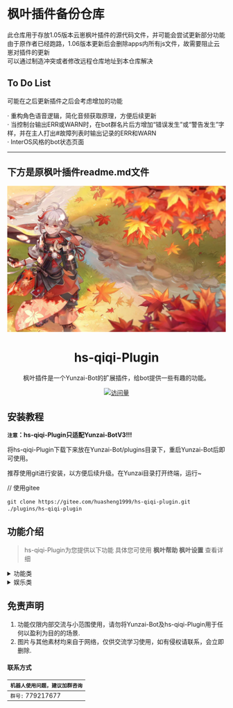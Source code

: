 
# 枫叶插件备份仓库

此仓库用于存放1.05版本云崽枫叶插件的源代码文件，并可能会尝试更新部分功能  
由于原作者已经跑路，1.06版本更新后会删除apps内所有js文件，故需要阻止云崽对插件的更新  
可以通过制造冲突或者修改远程仓库地址到本仓库解决

## To Do List

可能在之后更新插件之后会考虑增加的功能

· 重构角色语音逻辑，简化音频获取原理，方便后续更新  
· 当控制台输出ERR或WARN时，在bot群名片后方增加“错误发生”或“警告发生”字样，并在主人打出#故障列表时输出记录的ERR和WARN  
· InterOS风格的bot状态页面  

----

## 下方是原枫叶插件readme.md文件


<div align="center">
  <img src="readme_img.jpg" alt="枫叶" width = "600">
  



<h1>hs-qiqi-Plugin</h1>


枫叶插件是一个Yunzai-Bot的扩展插件，给bot提供一些有趣的功能。


</div>
<div align="center">

[![访问量](https://profile-counter.glitch.me/hs-qiqi-plugin/count.svg)](https://gitee.com/huasheng1999/hs-qiqi-plugin.git)

</div>

## 安装教程
**`注意`：hs-qiqi-Plugin只适配Yunzai-BotV3!!!**

将hs-qiqi-Plugin下载下来放在Yunzai-Bot/plugins目录下，重启Yunzai-Bot后即可使用。

推荐使用git进行安装，以方便后续升级。在Yunzai目录打开终端，运行~

// 使用gitee

```
git clone https://gitee.com/huasheng1999/hs-qiqi-plugin.git  ./plugins/hs-qiqi-plugin

```

## 功能介绍

> hs-qiqi-Plugin为您提供以下功能
> 具体您可使用 **枫叶帮助 枫叶设置**  查看详细



<details>
  <summary>功能类</summary>

- 原神语音.js

    - xx语音

    - 高清语音(开启|关闭)
    
    - xx语音列表
    
- 计算睡眠时间.js
  
  - 早安/早上好
  
  - 晚安/睡觉去了
    
  - 我第几睡觉

  - 我第几起床
  
- 绑定
  
- 全部/所有抽卡记录
  
- 拉黑词帮助

    - 创建拉黑词xx
  
    - 取消拉黑词xx

    - 拉黑词列表
    
    - 直接拉黑

    - 拉黑QQ123456789x
    
    - 拉黑名单

    - 取消拉黑QQ123456789x

- ai.js

    - ai回复概率+数字

    - (开启|关闭)ai全局模式

- 视频解析.js
    
    - 【腾讯视频链接】

    - 拼接+【各类大视频平台链接】
    
- 只听主人的话.js

    - 只听我的

    - 听大家的

- 戳一戳语音.js

    - 【戳一戳机器人发送消息】


</details>
<details>
  <summary>娱乐类</summary>

- 丁真，小黑子.js

    - 丁真帮助

    - 一眼丁真

    - 芝士雪豹
    
    - 鲲鲲
    
    - 鸡你太美

- R18.js
    
    - sese

- 数字炸弹
    
    - 数字炸弹（中级/高级/地狱/炼狱）
    
    - 结束数字炸弹
    
    - (关闭|开启)数字炸弹涩涩

- 随机类游戏
    
    - 今日运气

    - 群友老婆/老公

    - 娶群主

    - 开奖

</details>

## 免责声明

1. 功能仅限内部交流与小范围使用，请勿将Yunzai-Bot及hs-qiqi-Plugin用于任何以盈利为目的的场景.
2. 图片与其他素材均来自于网络，仅供交流学习使用，如有侵权请联系，会立即删除.

#### 联系方式
<div align="center">

| `机器人使用问题，建议加群咨询`|
| ------------- | 
|  `群号:` 779217677|


</div>
     
